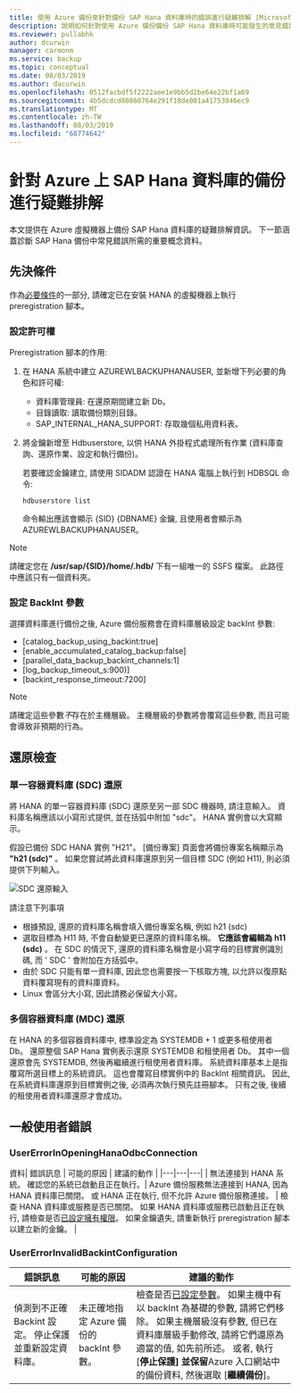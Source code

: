 ```yaml
---
title: 使用 Azure 備份來針對備份 SAP Hana 資料庫時的錯誤進行疑難排解 |Microsoft Docs
description: 說明如何針對使用 Azure 備份備份 SAP Hana 資料庫時可能發生的常見錯誤進行疑難排解。
ms.reviewer: pullabhk
author: dcurwin
manager: carmonm
ms.service: backup
ms.topic: conceptual
ms.date: 08/03/2019
ms.author: dacurwin
ms.openlocfilehash: 0512facbdf5f2222aee1e9bb5d2be64e22bf1a69
ms.sourcegitcommit: 4b5dcdcd80860764e291f18de081a41753946ec9
ms.translationtype: MT
ms.contentlocale: zh-TW
ms.lasthandoff: 08/03/2019
ms.locfileid: "68774642"
---
```

# <a name="troubleshoot-backup-of-sap-hana-databases-on-azure"></a>針對 Azure 上 SAP Hana 資料庫的備份進行疑難排解

本文提供在 Azure 虛擬機器上備份 SAP Hana 資料庫的疑難排解資訊。 下一節涵蓋診斷 SAP Hana 備份中常見錯誤所需的重要概念資料。

## <a name="prerequisites"></a>先決條件

作為[必要條件](backup-azure-sap-hana-database.md#prerequisites)的一部分, 請確定已在安裝 HANA 的虛擬機器上執行 preregistration 腳本。

### <a name="setting-up-permissions"></a>設定許可權

Preregistration 腳本的作用:

1. 在 HANA 系統中建立 AZUREWLBACKUPHANAUSER, 並新增下列必要的角色和許可權:
    - 資料庫管理員: 在還原期間建立新 Db。
    - 目錄讀取: 讀取備份類別目錄。
    - SAP_INTERNAL_HANA_SUPPORT: 存取幾個私用資料表。
2. 將金鑰新增至 Hdbuserstore, 以供 HANA 外掛程式處理所有作業 (資料庫查詢、還原作業、設定和執行備份)。
   
   若要確認金鑰建立, 請使用 SIDADM 認證在 HANA 電腦上執行到 HDBSQL 命令:

    ``` hdbsql
    hdbuserstore list
    ```
    
    命令輸出應該會顯示 {SID} {DBNAME} 金鑰, 且使用者會顯示為 AZUREWLBACKUPHANAUSER。

> [!NOTE]
> 請確定您在 **/usr/sap/{SID}/home/.hdb/** 下有一組唯一的 SSFS 檔案。 此路徑中應該只有一個資料夾。

### <a name="setting-up-backint-parameters"></a>設定 BackInt 參數

選擇資料庫進行備份之後, Azure 備份服務會在資料庫層級設定 backInt 參數:

- [catalog_backup_using_backint:true]
- [enable_accumulated_catalog_backup:false]
- [parallel_data_backup_backint_channels:1]
- [log_backup_timeout_s:900)]
- [backint_response_timeout:7200]

> [!NOTE]
> 請確定這些參數*不*存在於主機層級。 主機層級的參數將會覆寫這些參數, 而且可能會導致非預期的行為。

## <a name="restore-checks"></a>還原檢查

### <a name="single-container-database-sdc-restore"></a>單一容器資料庫 (SDC) 還原

將 HANA 的單一容器資料庫 (SDC) 還原至另一部 SDC 機器時, 請注意輸入。 資料庫名稱應該以小寫形式提供, 並在括弧中附加 "sdc"。 HANA 實例會以大寫顯示。

假設已備份 SDC HANA 實例 "H21"。 [備份專案] 頁面會將備份專案名稱顯示為 **"h21 (sdc)"** 。 如果您嘗試將此資料庫還原到另一個目標 SDC (例如 H11), 則必須提供下列輸入。

![SDC 還原輸入](media/backup-azure-sap-hana-database/hana-sdc-restore.png)

請注意下列事項
- 根據預設, 還原的資料庫名稱會填入備份專案名稱, 例如 h21 (sdc)
- 選取目標為 H11 時, 不會自動變更已還原的資料庫名稱。 **它應該會編輯為 h11 (sdc)** 。 在 SDC 的情況下, 還原的資料庫名稱會是小寫字母的目標實例識別碼, 而 ' SDC ' 會附加在方括弧中。
- 由於 SDC 只能有單一資料庫, 因此您也需要按一下核取方塊, 以允許以復原點資料覆寫現有的資料庫資料。
- Linux 會區分大小寫, 因此請務必保留大小寫。

### <a name="multiple-container-database-mdc-restore"></a>多個容器資料庫 (MDC) 還原

在 HANA 的多個容器資料庫中, 標準設定為 SYSTEMDB + 1 或更多租使用者 Db。 還原整個 SAP Hana 實例表示還原 SYSTEMDB 和租使用者 Db。 其中一個還原會先 SYSTEMDB, 然後再繼續進行租使用者資料庫。 系統資料庫基本上是指覆寫所選目標上的系統資訊。 這也會覆寫目標實例中的 BackInt 相關資訊。 因此, 在系統資料庫還原到目標實例之後, 必須再次執行預先註冊腳本。 只有之後, 後續的租使用者資料庫還原才會成功。

## <a name="common-user-errors"></a>一般使用者錯誤

### <a name="usererrorinopeninghanaodbcconnection"></a>UserErrorInOpeningHanaOdbcConnection

資料| 錯誤訊息 | 可能的原因 | 建議的動作 |
|---|---|---|
| 無法連接到 HANA 系統。 確認您的系統已啟動且正在執行。| Azure 備份服務無法連接到 HANA, 因為 HANA 資料庫已關閉。 或 HANA 正在執行, 但不允許 Azure 備份服務連接。 | 檢查 HANA 資料庫或服務是否已關閉。 如果 HANA 資料庫或服務已啟動且正在執行, 請檢查是否[已設定擁有權限](#setting-up-permissions)。 如果金鑰遺失, 請重新執行 preregistration 腳本以建立新的金鑰。 |

### <a name="usererrorinvalidbackintconfiguration"></a>UserErrorInvalidBackintConfiguration

| 錯誤訊息 | 可能的原因 | 建議的動作 |
|---|---|---|
| 偵測到不正確 Backint 設定。 停止保護並重新設定資料庫。| 未正確地指定 Azure 備份的 backInt 參數。 | 檢查是否[已設定參數](#setting-up-backint-parameters)。 如果主機中有以 backInt 為基礎的參數, 請將它們移除。 如果主機層級沒有參數, 但已在資料庫層級手動修改, 請將它們還原為適當的值, 如先前所述。 或者, 執行 [**停止保護] 並保留**Azure 入口網站中的備份資料, 然後選取 [**繼續備份**]。|